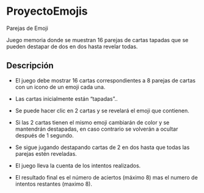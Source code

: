 # ProyectoEmojis

Parejas de Emoji

Juego memoria donde se muestran 16 parejas de cartas tapadas que se pueden destapar de dos en dos hasta revelar todas.

## Descripción

- El juego debe mostrar 16 cartas correspondientes a 8 parejas de
cartas con un icono de un emoji cada una.

- Las cartas inicialmente están “tapadas”..

- Se puede hacer clic en 2 cartas y se revelará el emoji que contienen.

- Si las 2 cartas tienen el mismo emoji cambiarán de color y se mantendrán destapadas, en
caso contrario se volverán a ocultar después de 1 segundo.

- Se sigue jugando destapando cartas de 2 en dos hasta que todas las
parejas estén reveladas.

- El juego lleva la cuenta de los intentos realizados.

- El resultado final es el número de aciertos (máximo 8) mas el numero de intentos restantes (maximo 8).
